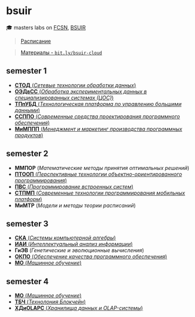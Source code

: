 # bsuir

🎓 masters labs on [FCSN](http://fksis.bsuir.by), [BSUIR](https://www.bsuir.by/en)

> [Расписание](https://iis.bsuir.by/#/schedule;groupName=858342)

> [Материалы - `bit.ly/bsuir-cloud`](http://bit.ly/bsuir-cloud)

## semester 1

- [**СТОД** (_Сетевые технологии обработки данных_)](https://github.com/Drapegnik/bsuir/tree/master/networks/tcp)
- [**ОЭДвСС** (_Обработка экспериментальных данных в специализированных системах (ЦОС)_)](https://github.com/Drapegnik/bsuir/tree/master/dsp)
- [**ТПпУБД** (_Технологическая платформа по управлению большими данными_)](https://github.com/Drapegnik/bsuir/tree/master/big-data/map-reduce)
- [**ССППО** (_Современные средства проектирования программного обеспечения_)](https://github.com/Drapegnik/bsuir/tree/uml/uml)
- ​[**МиМППП** (_Менеджмент и маркетинг производства программных продуктов_)](https://github.com/Drapegnik/bsuir/tree/master/m&m)

## semester 2

- **ММПОР** (_Математические методы принятия оптимальных решений_) <!-- decision science -->
- [**ПТООП** (_Перспективные технологии объектно-ориентированного программирования_)](https://github.com/Drapegnik/bsuir/tree/master/oop)
- [**ПВС** (_Программирование встроенных систем_)](https://github.com/Drapegnik/bsuir/tree/master/plc)
- [**СТПМП** (_Современные технологии программирования мобильных платформ_)](https://github.com/Drapegnik/bsuir/tree/master/mobile)
- **МиМТР** (_Модели и методы теории расписаний_) <!-- job shop scheduling -->

## semester 3

- [**СКА** (_Системы компьютерной алгебры_)](https://github.com/Drapegnik/bsuir/tree/master/cas)
- [**ИАИ** (_Интеллектуальный анализ информации_)](https://github.com/Drapegnik/bsuir/tree/master/data-mining)
- **ГиЭВ** (_Генетические и эволюционные вычисления_)
- [**ОКПО** (_Обеспечение качества программного обеспечения_)](https://github.com/Drapegnik/bsuir/tree/master/sqa)
- [**МО** (_Машинное обучение_)](https://github.com/Drapegnik/bsuir/tree/master/ml/sem3)

## semester 4

- [**МО** (_Машинное обучение_)](https://github.com/Drapegnik/bsuir/tree/master/ml/sem4)
- [**ТБЧ** (_Технолония Блокчейн_)](https://github.com/Drapegnik/bsuir/tree/master/blockchain)
- [**ХДиOLAPC** (_Хранилища данных и OLAP-системы_)](https://github.com/Drapegnik/bsuir/tree/master/olaps)
